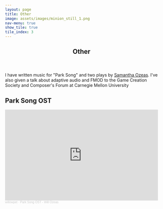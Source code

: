 ```yaml
---
layout: page
title: Other
image: assets/images/minion_still_1.png
nav-menu: true
show_tile: true
tile_index: 3
---
```


<!-- Main -->
<div id="main" class="alt">

<!-- One -->
<section id="one">
	<div class="inner">
		<header class="major">
			<h1>Other</h1>
		</header>

<!-- Content -->
<p>I have written music for "Park Song" and two plays by <a href="https://www.samanthatoyozeas.com">Samantha Ozeas</a>. I've also given a talk about adaptive audio and FMOD to the Game Creation Society and Composer's Forum at Carnegie Mellon University</p>

<h2>Park Song OST</h2>
<iframe width="100%" height="300" scrolling="no" frameborder="no" allow="autoplay" src="https://w.soundcloud.com/player/?url=https%3A//api.soundcloud.com/playlists/1258999210&color=%23ff5500&auto_play=true&hide_related=false&show_comments=true&show_user=true&show_reposts=false&show_teaser=true&visual=true"></iframe><div style="font-size: 10px; color: #cccccc;line-break: anywhere;word-break: normal;overflow: hidden;white-space: nowrap;text-overflow: ellipsis; font-family: Interstate,Lucida Grande,Lucida Sans Unicode,Lucida Sans,Garuda,Verdana,Tahoma,sans-serif;font-weight: 100;"><a href="https://soundcloud.com/willowpet" title="willowpet" target="_blank" style="color: #cccccc; text-decoration: none;">willowpet</a> · <a href="https://soundcloud.com/willowpet/sets/park-song-ost-will-ozeas" title="Park Song OST - Will Ozeas" target="_blank" style="color: #cccccc; text-decoration: none;">Park Song OST - Will Ozeas</a></div>


</div>
